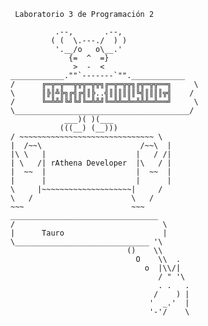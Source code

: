      Laboratorio 3 de Programación 2

   ~~~                        ~~~
             .--,       .--,
            ( (  \.---./  ) )
             '.__/o   o\__.'
                {=  ^  =}
                 >  -  <
 ____________.""`-------`"".____________
/      ╔═╦═╦══╦╦╦═╦╦╗╔═╦═╦╦╗╔╦═╦╦══╗     \
\      ║╠║╩╠╗╔╣╔╣║╠..╣║║║║║║╚╣║║║║╦╣    /
/      ╚═╩╩╝╚╝╚╝╚═╩╩╝╚═╩╩═╩═╩╩╩═╩══╝     \
\_______________________________________/
               ___)( )(___
              (((__) (__)))
 / ~~~~~~~~~~~~~~~~~~~~~~~~~~~~~~ \
|  /~~\                      /~~\  |
|\ \   |                    |   / /|
| \   /| rAthena Developer  |\   / |
|  ~~  |                    |  ~~  |
|      |                    |      |
 \     |~~~~~~~~~~~~~~~~~~~~|     /
  \   /                      \   /
   ~~~                        ~~~
   _________________________________
  /                                 \
  |      Tauro                      |
  \______________________________ '\
                             ()    \\
                               O    \\  .
                                 o  |\\/|
                                    / " '\
                                    . .   .
                                   /    ) |
                                  '  _.'  |
                                  '-'/    \
